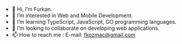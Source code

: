 - 👋 Hi, I’m Furkan.
- 👀 I’m interested in Web and Mobile Development.
- 🌱 I’m learning TypeScript, JavaScript, GO programming languages.
- 💞️ I’m looking to collaborate on developing web applications.
- 📫 How to reach me : E-mail: fkozmac@gmail.com
<!---
FurkanKozmac/FurkanKozmac is a ✨ special ✨ repository because its `README.md` (this file) appears on your GitHub profile.
You can click the Preview link to take a look at your changes.
--->
